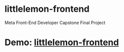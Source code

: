 # littlelemon-frontend
Meta Front-End Developer Capstone Final Project

# Demo: [littlelemon-frontend](https://spartasolopolo.github.io/littlelemon-frontend/)
